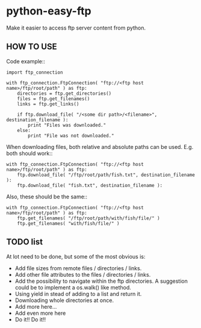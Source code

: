 python-easy-ftp
===============

Make it easier to access ftp server content from python.

HOW TO USE
----------
Code example::

    import ftp_connection
    
    with ftp_connection.FtpConnection( "ftp://<ftp host name>/ftp/root/path" ) as ftp:
        directories = ftp.get_directories()
        files = ftp.get_filenames()
        links = ftp.get_links()
        
        if ftp.download_file( "/<some dir path>/<filename>", destination_filename ):
            print "Files was downloaded."
        else:
            print "File was not downloaded."

When downloading files, both relative and absolute paths can be used. E.g. both should work::
     
    with ftp_connection.FtpConnection( "ftp://<ftp host name>/ftp/root/path" ) as ftp:
        ftp.download_file( "/ftp/root/path/fish.txt", destination_filename ):
        ftp.download_file( "fish.txt", destination_filename ):
     
Also, these should be the same::

    with ftp_connection.FtpConnection( "ftp://<ftp host name>/ftp/root/path" ) as ftp:
        ftp.get_filenames( "/ftp/root/path/with/fish/file/" )
        ftp.get_filenames( "with/fish/file/" )


TODO list
---------
At lot need to be done, but some of the most obvious is:

- Add file sizes from remote files / directories / links.
- Add other file attributes to the files / directories / links.
- Add the possibility to navigate within the ftp directories. A suggestion could be to implement a os.walk() like method.
- Using yield in stead of adding to a list and return it.
- Downloading whole directories at once.
- Add more here...
- Add even more here
- Do it!! Do it!!
